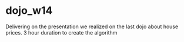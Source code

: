 # dojo_w14
Delivering on the presentation we realized on the last dojo about house prices.
3 hour duration to create the algorithm 
